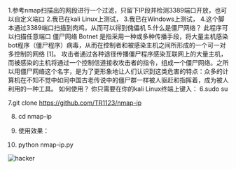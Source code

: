 1.参考nmap扫描出的网段进行一个过滤，只留下IP段并检测3389端口开放，也可以自定义端口
2.我已在kali Linux上测试，
3.我已在Windows上测试，
4.这个脚本通过3389端口扫描到肉鸡，从而可以得到傀儡机
5.什么是僵尸网络？
此程序可以扫描任意端口
僵尸网络 Botnet 是指采用一种或多种传播手段，将大量主机感染bot程序（僵尸程序）病毒，从而在控制者和被感染主机之间所形成的一个可一对多控制的网络 [1]。
攻击者通过各种途径传播僵尸程序感染互联网上的大量主机，而被感染的主机将通过一个控制信道接收攻击者的指令，组成一个僵尸网络。之所以用僵尸网络这个名字，是为了更形象地让人们认识到这类危害的特点：众多的计算机在不知不觉中如同中国古老传说中的僵尸群一样被人驱赶和指挥着，成为被人利用的一种工具。
如何使用？
你只需要在你的kali Linux终端上键入：
6.sudo su 

7.git clone https://github.com/TR1123/nmap-ip

8. cd nmap-ip

9. 使用效果：

10. python nmap-ip.py
 





![hacker](https://github.com/TR1123/nmap-ip/assets/129511785/4d3755c0-cdee-45b6-88d6-f631daac8593)
